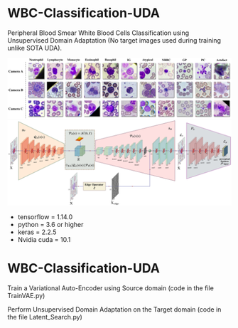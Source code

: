 # WBC-Classification-UDA
Peripheral Blood Smear White Blood Cells Classification using Unsupervised Domain Adaptation (No target images used during training unlike SOTA UDA).



![](images/classes_camera-1.jpg)
![](images/train_percept_1-1.jpg)

- tensorflow = 1.14.0
- python = 3.6 or higher
- keras = 2.2.5
- Nvidia cuda = 10.1

# WBC-Classification-UDA
Train a Variational Auto-Encoder using Source domain (code in the file TrainVAE.py)

Perform Unsupervised Domain Adaptation on the Target domain (code in the file Latent_Search.py)
